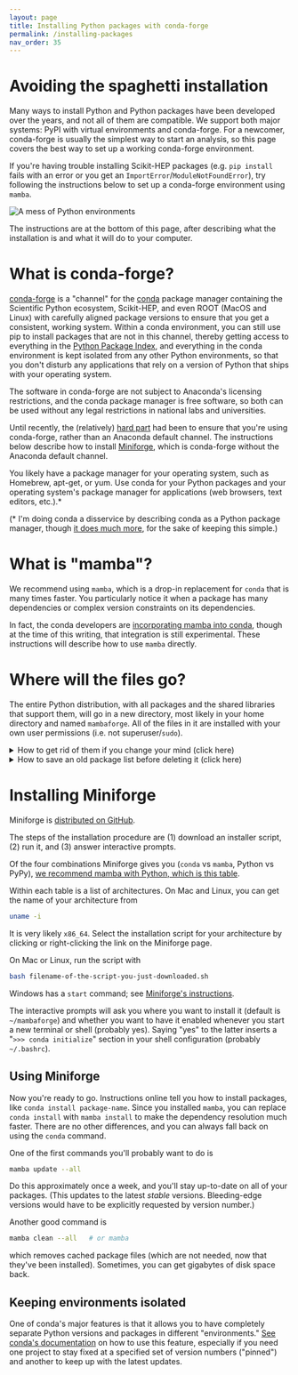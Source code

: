 ```yaml
---
layout: page
title: Installing Python packages with conda-forge
permalink: /installing-packages
nav_order: 35
---
```


# Avoiding the spaghetti installation

Many ways to install Python and Python packages have been developed over the years, and not all of them are compatible. We support both major systems: PyPI with virtual environments and conda-forge. For a newcomer, conda-forge is usually the simplest way to start an analysis, so this page covers the best way to set up a working conda-forge environment.

If you're having trouble installing Scikit-HEP packages (e.g. `pip install` fails with an error or you get an `ImportError`/`ModuleNotFoundError`), try following the instructions below to set up a conda-forge environment using `mamba`.

![A mess of Python environments](https://imgs.xkcd.com/comics/python_environment.png)

The instructions are at the bottom of this page, after describing what the installation is and what it will do to your computer.

# What is conda-forge?

[conda-forge](https://conda-forge.org/) is a "channel" for the [conda](https://docs.conda.io/) package manager containing the Scientific Python ecosystem, Scikit-HEP, and even ROOT (MacOS and Linux) with carefully aligned package versions to ensure that you get a consistent, working system. Within a conda environment, you can still use pip to install packages that are not in this channel, thereby getting access to everything in the [Python Package Index](https://pypi.org/), and everything in the conda environment is kept isolated from any other Python environments, so that you don't disturb any applications that rely on a version of Python that ships with your operating system.

The software in conda-forge are not subject to Anaconda's licensing restrictions, and the conda package manager is free software, so both can be used without any legal restrictions in national labs and universities.

Until recently, the (relatively) [hard part](https://conda-forge.org/docs/user/introduction.html#how-can-i-install-packages-from-conda-forge) had been to ensure that you're using conda-forge, rather than an Anaconda default channel. The instructions below describe how to install [Miniforge](https://github.com/conda-forge/miniforge), which is conda-forge without the Anaconda default channel.

You likely have a package manager for your operating system, such as Homebrew, apt-get, or yum. Use conda for your Python packages and your operating system's package manager for applications (web browsers, text editors, etc.).\*

(\* I'm doing conda a disservice by describing conda as a Python package manager, though [it does much more](https://jakevdp.github.io/blog/2016/08/25/conda-myths-and-misconceptions/#Myth-#2:-Conda-is-a-Python-package-manager), for the sake of keeping this simple.)

# What is "mamba"?

We recommend using `mamba`, which is a drop-in replacement for `conda` that is many times faster. You particularly notice it when a package has many dependencies or complex version constraints on its dependencies.

In fact, the conda developers are [incorporating mamba into conda](https://www.anaconda.com/blog/a-faster-conda-for-a-growing-community), though at the time of this writing, that integration is still experimental. These instructions will describe how to use `mamba` directly.

# Where will the files go?

The entire Python distribution, with all packages and the shared libraries that support them, will go in a new directory, most likely in your home directory and named `mambaforge`. All of the files in it are installed with your own user permissions (i.e. not superuser/`sudo`).

<details markdown="1"><summary>How to get rid of them if you change your mind (click here)</summary>

1. Delete that directory with `rm -rf ~/mambaforge`.
2. Delete a file named `~/.condarc`, if you have one.
3. Check your shell configuration file, probably named `~/.bashrc`, for a "`>>> conda initialize`" section. If you have one, delete it.

Those three steps will remove any vestige of the conda installation.

</details>

<details markdown="1"><summary>How to save an old package list before deleting it (click here)</summary>

If you already have a conda installation, you can bundle your current environment into an environment file with

```bash
conda env export --from-history > old-environment.yml
```

After reinstalling, you can reconstruct it with

```bash
conda env create -f old-environment.yml
```

</details>

# Installing Miniforge

Miniforge is [distributed on GitHub](https://github.com/conda-forge/miniforge).

The steps of the installation procedure are (1) download an installer script, (2) run it, and (3) answer interactive prompts.

Of the four combinations Miniforge gives you (`conda` vs `mamba`, Python vs PyPy), [we recommend mamba with Python, which is this table](https://github.com/conda-forge/miniforge#mambaforge).

Within each table is a list of architectures. On Mac and Linux, you can get the name of your architecture from

```bash
uname -i
```

It is very likely `x86_64`. Select the installation script for your architecture by clicking or right-clicking the link on the Miniforge page.

On Mac or Linux, run the script with

```bash
bash filename-of-the-script-you-just-downloaded.sh
```

Windows has a `start` command; see [Miniforge's instructions](https://github.com/conda-forge/miniforge#windows).

The interactive prompts will ask you where you want to install it (default is `~/mambaforge`) and whether you want to have it enabled whenever you start a new terminal or shell (probably yes). Saying "yes" to the latter inserts a "`>>> conda initialize`" section in your shell configuration (probably `~/.bashrc`).

## Using Miniforge

Now you're ready to go. Instructions online tell you how to install packages, like `conda install package-name`. Since you installed `mamba`, you can replace `conda install` with `mamba install` to make the dependency resolution much faster. There are no other differences, and you can always fall back on using the `conda` command.

One of the first commands you'll probably want to do is

```bash
mamba update --all
```

Do this approximately once a week, and you'll stay up-to-date on all of your packages. (This updates to the latest _stable_ versions. Bleeding-edge versions would have to be explicitly requested by version number.)

Another good command is

```bash
mamba clean --all   # or mamba
```

which removes cached package files (which are not needed, now that they've been installed). Sometimes, you can get gigabytes of disk space back.

## Keeping environments isolated

One of conda's major features is that it allows you to have completely separate Python versions and packages in different "environments." [See conda's documentation](https://docs.conda.io/projects/conda/en/latest/user-guide/getting-started.html#managing-environments) on how to use this feature, especially if you need one project to stay fixed at a specified set of version numbers ("pinned") and another to keep up with the latest updates.
